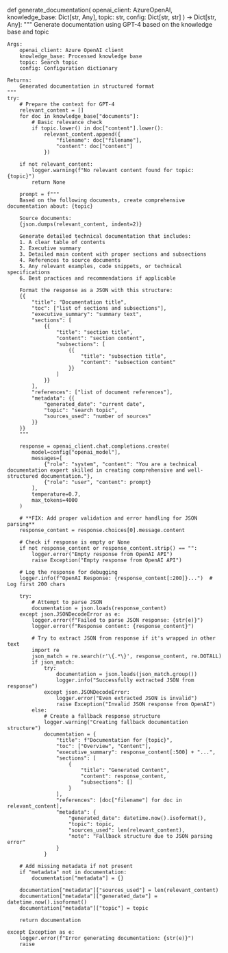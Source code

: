 def generate_documentation(
    openai_client: AzureOpenAI,
    knowledge_base: Dict[str, Any],
    topic: str,
    config: Dict[str, str]
) -> Dict[str, Any]:
    """
    Generate documentation using GPT-4 based on the knowledge base and topic

    Args:
        openai_client: Azure OpenAI client
        knowledge_base: Processed knowledge base
        topic: Search topic
        config: Configuration dictionary

    Returns:
        Generated documentation in structured format
    """
    try:
        # Prepare the context for GPT-4
        relevant_content = []
        for doc in knowledge_base["documents"]:
            # Basic relevance check
            if topic.lower() in doc["content"].lower():
                relevant_content.append({
                    "filename": doc["filename"],
                    "content": doc["content"]
                })
        
        if not relevant_content:
            logger.warning(f"No relevant content found for topic: {topic}")
            return None
            
        prompt = f"""
        Based on the following documents, create comprehensive documentation about: {topic}
        
        Source documents:
        {json.dumps(relevant_content, indent=2)}
        
        Generate detailed technical documentation that includes:
        1. A clear table of contents
        2. Executive summary
        3. Detailed main content with proper sections and subsections
        4. References to source documents
        5. Any relevant examples, code snippets, or technical specifications
        6. Best practices and recommendations if applicable
        
        Format the response as a JSON with this structure:
        {{
            "title": "Documentation title",
            "toc": ["list of sections and subsections"],
            "executive_summary": "summary text",
            "sections": [
                {{
                    "title": "section title",
                    "content": "section content",
                    "subsections": [
                        {{
                            "title": "subsection title",
                            "content": "subsection content"
                        }}
                    ]
                }}
            ],
            "references": ["list of document references"],
            "metadata": {{
                "generated_date": "current date",
                "topic": "search topic",
                "sources_used": "number of sources"
            }}
        }}
        """
        
        response = openai_client.chat.completions.create(
            model=config["openai_model"],
            messages=[
                {"role": "system", "content": "You are a technical documentation expert skilled in creating comprehensive and well-structured documentation."},
                {"role": "user", "content": prompt}
            ],
            temperature=0.7,
            max_tokens=4000
        )
        
        # **FIX: Add proper validation and error handling for JSON parsing**
        response_content = response.choices[0].message.content
        
        # Check if response is empty or None
        if not response_content or response_content.strip() == "":
            logger.error("Empty response from OpenAI API")
            raise Exception("Empty response from OpenAI API")
        
        # Log the response for debugging
        logger.info(f"OpenAI Response: {response_content[:200]}...")  # Log first 200 chars
        
        try:
            # Attempt to parse JSON
            documentation = json.loads(response_content)
        except json.JSONDecodeError as e:
            logger.error(f"Failed to parse JSON response: {str(e)}")
            logger.error(f"Response content: {response_content}")
            
            # Try to extract JSON from response if it's wrapped in other text
            import re
            json_match = re.search(r'\{.*\}', response_content, re.DOTALL)
            if json_match:
                try:
                    documentation = json.loads(json_match.group())
                    logger.info("Successfully extracted JSON from response")
                except json.JSONDecodeError:
                    logger.error("Even extracted JSON is invalid")
                    raise Exception("Invalid JSON response from OpenAI")
            else:
                # Create a fallback response structure
                logger.warning("Creating fallback documentation structure")
                documentation = {
                    "title": f"Documentation for {topic}",
                    "toc": ["Overview", "Content"],
                    "executive_summary": response_content[:500] + "...",
                    "sections": [
                        {
                            "title": "Generated Content",
                            "content": response_content,
                            "subsections": []
                        }
                    ],
                    "references": [doc["filename"] for doc in relevant_content],
                    "metadata": {
                        "generated_date": datetime.now().isoformat(),
                        "topic": topic,
                        "sources_used": len(relevant_content),
                        "note": "Fallback structure due to JSON parsing error"
                    }
                }
        
        # Add missing metadata if not present
        if "metadata" not in documentation:
            documentation["metadata"] = {}
        
        documentation["metadata"]["sources_used"] = len(relevant_content)
        documentation["metadata"]["generated_date"] = datetime.now().isoformat()
        documentation["metadata"]["topic"] = topic
        
        return documentation
        
    except Exception as e:
        logger.error(f"Error generating documentation: {str(e)}")
        raise

